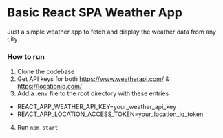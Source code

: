 # Basic React SPA Weather App

Just a simple weather app to fetch and display the weather data from any city.

### How to run

1. Clone the codebase
2. Get API keys for both https://www.weatherapi.com/ & https://locationiq.com/ 
3. Add a .env file to the root directory with these entries
  - REACT_APP_WEATHER_API_KEY=your_weather_api_key
  - REACT_APP_LOCATION_ACCESS_TOKEN=your_location_iq_token
4. Run `npm start`
